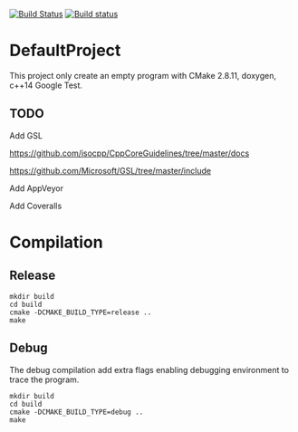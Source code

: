[![Build Status](https://travis-ci.org/eroween/DefaultProject.svg?branch=master)](https://travis-ci.org/eroween/DefaultProject)
[![Build status](https://ci.appveyor.com/api/projects/status/github/eroween/DefaultProject?svg=true)](https://ci.appveyor.com/project/eroween/DefaultProject)
# DefaultProject

This project only create an empty program with CMake 2.8.11, doxygen, c++14
Google Test.

## TODO

Add GSL

https://github.com/isocpp/CppCoreGuidelines/tree/master/docs

https://github.com/Microsoft/GSL/tree/master/include

Add AppVeyor

Add Coveralls

# Compilation

## Release

```shell
mkdir build
cd build
cmake -DCMAKE_BUILD_TYPE=release ..
make
```

## Debug

The debug compilation add extra flags enabling debugging environment to trace
the program.

```shell
mkdir build
cd build
cmake -DCMAKE_BUILD_TYPE=debug ..
make
```

